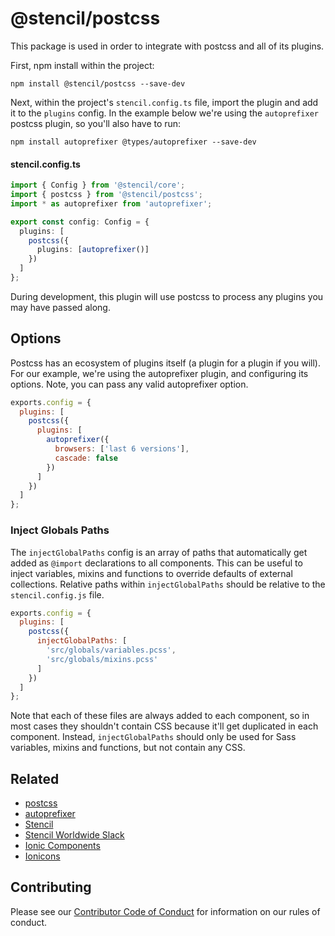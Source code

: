# @stencil/postcss

This package is used in order to integrate with postcss and all of its plugins.

First, npm install within the project:

```
npm install @stencil/postcss --save-dev
```

Next, within the project's `stencil.config.ts` file, import the plugin and add
it to the `plugins` config. In the example below we're using the `autoprefixer` postcss plugin, so you'll also have to run:

```
npm install autoprefixer @types/autoprefixer --save-dev
```

#### stencil.config.ts
```ts
import { Config } from '@stencil/core';
import { postcss } from '@stencil/postcss';
import * as autoprefixer from 'autoprefixer';

export const config: Config = {
  plugins: [
    postcss({
      plugins: [autoprefixer()]
    })
  ]
};
```

During development, this plugin will use postcss to process any plugins you may
have passed along.

## Options

Postcss has an ecosystem of plugins itself (a plugin for a plugin if you will).
For our example, we're using the autoprefixer plugin, and configuring its
options. Note, you can pass any valid autoprefixer option.

```js
exports.config = {
  plugins: [
    postcss({
      plugins: [
        autoprefixer({
          browsers: ['last 6 versions'],
          cascade: false
        })
      ]
    })
  ]
};
```

### Inject Globals Paths

The `injectGlobalPaths` config is an array of paths that automatically get added as `@import` declarations to all components. This can be useful to inject variables, mixins and functions to override defaults of external collections. Relative paths within `injectGlobalPaths` should be relative to the `stencil.config.js` file.

```js
exports.config = {
  plugins: [
    postcss({
      injectGlobalPaths: [
        'src/globals/variables.pcss',
        'src/globals/mixins.pcss'
      ]
    })
  ]
};
```

Note that each of these files are always added to each component, so in most cases they shouldn't contain CSS because it'll get duplicated in each component. Instead, `injectGlobalPaths` should only be used for Sass variables, mixins and functions, but not contain any CSS.

## Related

* [postcss](https://github.com/postcss/postcss)
* [autoprefixer](https://github.com/postcss/autoprefixer)
* [Stencil](https://stenciljs.com/)
* [Stencil Worldwide Slack](https://stencil-worldwide.slack.com)
* [Ionic Components](https://www.npmjs.com/package/@ionic/core)
* [Ionicons](http://ionicons.com/)

## Contributing

Please see our [Contributor Code of
Conduct](https://github.com/ionic-team/ionic/blob/master/CODE_OF_CONDUCT.md) for
information on our rules of conduct.
